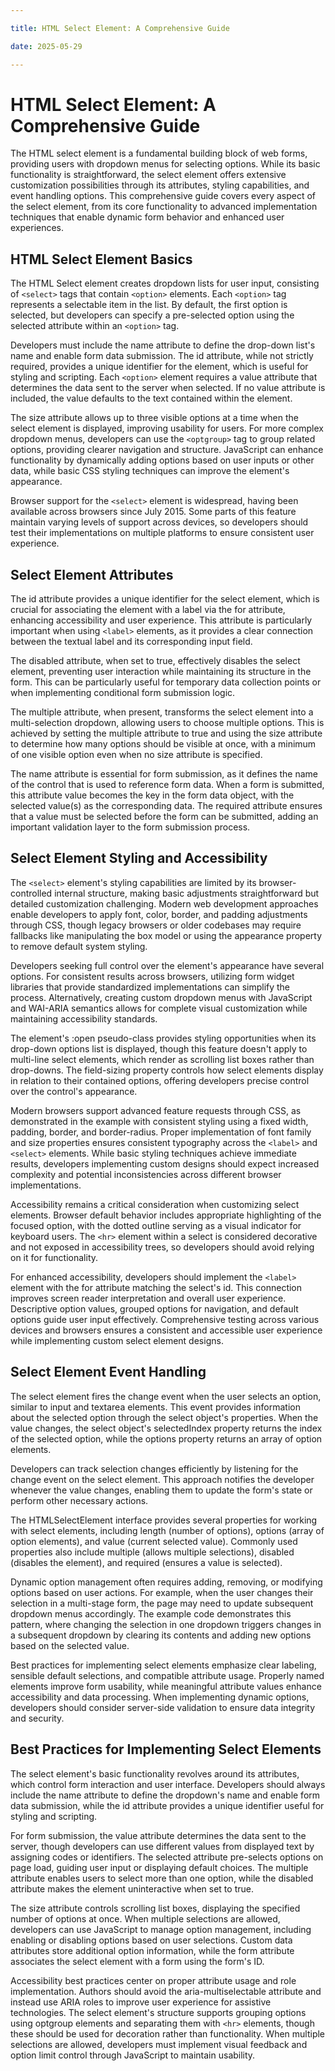 ```yaml
---

title: HTML Select Element: A Comprehensive Guide

date: 2025-05-29

---
```



# HTML Select Element: A Comprehensive Guide

The HTML select element is a fundamental building block of web forms, providing users with dropdown menus for selecting options. While its basic functionality is straightforward, the select element offers extensive customization possibilities through its attributes, styling capabilities, and event handling options. This comprehensive guide covers every aspect of the select element, from its core functionality to advanced implementation techniques that enable dynamic form behavior and enhanced user experiences.


## HTML Select Element Basics

The HTML Select element creates dropdown lists for user input, consisting of `<select>` tags that contain `<option>` elements. Each `<option>` tag represents a selectable item in the list. By default, the first option is selected, but developers can specify a pre-selected option using the selected attribute within an `<option>` tag.

Developers must include the name attribute to define the drop-down list's name and enable form data submission. The id attribute, while not strictly required, provides a unique identifier for the element, which is useful for styling and scripting. Each `<option>` element requires a value attribute that determines the data sent to the server when selected. If no value attribute is included, the value defaults to the text contained within the element.

The size attribute allows up to three visible options at a time when the select element is displayed, improving usability for users. For more complex dropdown menus, developers can use the `<optgroup>` tag to group related options, providing clearer navigation and structure. JavaScript can enhance functionality by dynamically adding options based on user inputs or other data, while basic CSS styling techniques can improve the element's appearance.

Browser support for the `<select>` element is widespread, having been available across browsers since July 2015. Some parts of this feature maintain varying levels of support across devices, so developers should test their implementations on multiple platforms to ensure consistent user experience.


## Select Element Attributes

The id attribute provides a unique identifier for the select element, which is crucial for associating the element with a label via the for attribute, enhancing accessibility and user experience. This attribute is particularly important when using `<label>` elements, as it provides a clear connection between the textual label and its corresponding input field.

The disabled attribute, when set to true, effectively disables the select element, preventing user interaction while maintaining its structure in the form. This can be particularly useful for temporary data collection points or when implementing conditional form submission logic.

The multiple attribute, when present, transforms the select element into a multi-selection dropdown, allowing users to choose multiple options. This is achieved by setting the multiple attribute to true and using the size attribute to determine how many options should be visible at once, with a minimum of one visible option even when no size attribute is specified.

The name attribute is essential for form submission, as it defines the name of the control that is used to reference form data. When a form is submitted, this attribute value becomes the key in the form data object, with the selected value(s) as the corresponding data. The required attribute ensures that a value must be selected before the form can be submitted, adding an important validation layer to the form submission process.


## Select Element Styling and Accessibility

The `<select>` element's styling capabilities are limited by its browser-controlled internal structure, making basic adjustments straightforward but detailed customization challenging. Modern web development approaches enable developers to apply font, color, border, and padding adjustments through CSS, though legacy browsers or older codebases may require fallbacks like manipulating the box model or using the appearance property to remove default system styling.

Developers seeking full control over the element's appearance have several options. For consistent results across browsers, utilizing form widget libraries that provide standardized implementations can simplify the process. Alternatively, creating custom dropdown menus with JavaScript and WAI-ARIA semantics allows for complete visual customization while maintaining accessibility standards.

The element's :open pseudo-class provides styling opportunities when its drop-down options list is displayed, though this feature doesn't apply to multi-line select elements, which render as scrolling list boxes rather than drop-downs. The field-sizing property controls how select elements display in relation to their contained options, offering developers precise control over the control's appearance.

Modern browsers support advanced feature requests through CSS, as demonstrated in the example with consistent styling using a fixed width, padding, border, and border-radius. Proper implementation of font family and size properties ensures consistent typography across the `<label>` and `<select>` elements. While basic styling techniques achieve immediate results, developers implementing custom designs should expect increased complexity and potential inconsistencies across different browser implementations.

Accessibility remains a critical consideration when customizing select elements. Browser default behavior includes appropriate highlighting of the focused option, with the dotted outline serving as a visual indicator for keyboard users. The `<hr>` element within a select is considered decorative and not exposed in accessibility trees, so developers should avoid relying on it for functionality.

For enhanced accessibility, developers should implement the `<label>` element with the for attribute matching the select's id. This connection improves screen reader interpretation and overall user experience. Descriptive option values, grouped options for navigation, and default options guide user input effectively. Comprehensive testing across various devices and browsers ensures a consistent and accessible user experience while implementing custom select element designs.


## Select Element Event Handling

The select element fires the change event when the user selects an option, similar to input and textarea elements. This event provides information about the selected option through the select object's properties. When the value changes, the select object's selectedIndex property returns the index of the selected option, while the options property returns an array of option elements.

Developers can track selection changes efficiently by listening for the change event on the select element. This approach notifies the developer whenever the value changes, enabling them to update the form's state or perform other necessary actions.

The HTMLSelectElement interface provides several properties for working with select elements, including length (number of options), options (array of option elements), and value (current selected value). Commonly used properties also include multiple (allows multiple selections), disabled (disables the element), and required (ensures a value is selected).

Dynamic option management often requires adding, removing, or modifying options based on user actions. For example, when the user changes their selection in a multi-stage form, the page may need to update subsequent dropdown menus accordingly. The example code demonstrates this pattern, where changing the selection in one dropdown triggers changes in a subsequent dropdown by clearing its contents and adding new options based on the selected value.

Best practices for implementing select elements emphasize clear labeling, sensible default selections, and compatible attribute usage. Properly named elements improve form usability, while meaningful attribute values enhance accessibility and data processing. When implementing dynamic options, developers should consider server-side validation to ensure data integrity and security.


## Best Practices for Implementing Select Elements

The select element's basic functionality revolves around its attributes, which control form interaction and user interface. Developers should always include the name attribute to define the dropdown's name and enable form data submission, while the id attribute provides a unique identifier useful for styling and scripting.

For form submission, the value attribute determines the data sent to the server, though developers can use different values from displayed text by assigning codes or identifiers. The selected attribute pre-selects options on page load, guiding user input or displaying default choices. The multiple attribute enables users to select more than one option, while the disabled attribute makes the element uninteractive when set to true.

The size attribute controls scrolling list boxes, displaying the specified number of options at once. When multiple selections are allowed, developers can use JavaScript to manage option management, including enabling or disabling options based on user selections. Custom data attributes store additional option information, while the form attribute associates the select element with a form using the form's ID.

Accessibility best practices center on proper attribute usage and role implementation. Authors should avoid the aria-multiselectable attribute and instead use ARIA roles to improve user experience for assistive technologies. The select element's structure supports grouping options using optgroup elements and separating them with `<hr>` elements, though these should be used for decoration rather than functionality. When multiple selections are allowed, developers must implement visual feedback and option limit control through JavaScript to maintain usability.

